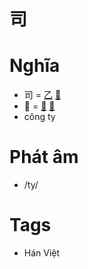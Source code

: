 # 司

# Nghĩa
* 司 = [乙](乙.md) [𠮛](𠮛.md)
* 𠮛 = [一](一.md) [口](口.md)
* công ty

# Phát âm
* /ty/

# Tags
* Hán Việt

<script>window.HANZI_FIELD='司';</script>
